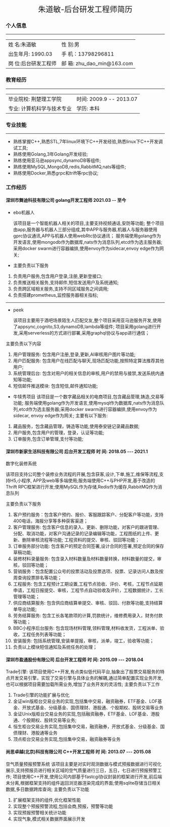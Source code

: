 <center><font size=5>朱道敏-后台研发工程师简历 </font> </center>

### 个人信息 
---
<table style="width: 1200px;">
<tr><td>姓 名:朱道敏 </td><td> 性 别:男</td></tr>
<tr><td>出生年月: 1990.03 </td><td>手 机：13798296811</td></tr>
<tr><td>岗 位:后台研发工程师 </td><td>邮 箱: zhu_dao_min@163.com </td></tr>
</table>
 

### 教育经历
---
<table  style="width: 950px;">
<tr><td>毕业院校: 荆楚理工学院</td><td>时间: 2009.9 -- 2013.07</td></tr>
<tr><td>专业: 计算机科学与技术专业 </td><td>学历: 本科</td></tr>
</table>


### 专业技能
---
* 熟练掌握C++,熟悉STL,7年linux环境下C++开发经验,熟悉linux下C++开发调试工具;
* 熟练使用Golang,3年Golang开发经验;
* 熟练使用亚马逊appsync,dynamoDB等组件;
* 熟练使用MySQL,MongoDB,redis,RabbitMQ,nats等组件;
* 熟练使用Docker,熟悉grpc和trift等rpc协议;

### 工作经历

#### 深圳市舞迪科技有限公司 golang开发工程师  2021.03 -- 至今

* ebo机器人

    该项目是一个智能机器人相关的项目,主要支持视频通话,安防等功能;
    整个项目由app,服务器与机器人三部分组成,其中APP与服务器,机器人与服务器使用gprc协议通讯,APP与机器人使用webRtc协议通讯；
    服务端使用golang作为开发语言,使用mongodb作为数据库,nats作为消息队列,etcd作为选主服务器;采用docker swarm进行容器编排,使用envoy作为sidecar,envoy edge作为网关;
* 主要负责以下服务
1. 负责用户服务,包含用户登录,注册,更新登接口;
2. 负责推送相关服务,支持邮件,短信发送用户及系统通知;
3. 负责跨区域相关服务,支持不同区域服务之间调用;
4. 负责搭建prometheus,监控服务器相关指标;
---
* peek

    该项目主要用于酒吧场景陌生人匹配交友,整个项目采用亚马逊服务开发,使用了appsync,cognito,S3,dynamoDB,lambda等组件; 
    项目采用golang进行开发,采用serverless的方式进行部署,采用graphql协议与app进行通信；

主要负责以下内容
1. 用户管理服务: 包含用户注册,登录,更新,AI审核用户图片等功能;
2. 用户匹配服务: 包含用户在线匹配与聊天,现场匹配功能,按照特定算法推荐其他用户;
3. 系统管理后台: 包含对用户的相关信息的审核,用户的禁用与接禁,发送系统内通知等功能;
4. 短信邮件推送模块: 包含短信,邮件通知功能;

* 牛犊秀项目
    该项目是一个数字藏品相关的电商项目,包含藏品管理,铸造,交易等功能;
    服务端使用golang作为开发语言,使用mysql作为数据库,nats作为消息队列,etcd作为选主服务器;采用docker swarm进行容器编排,使用envoy作为sidecar, envoy edge作为网关;
主要有以下服务:
1. 藏品服务，包含藏品管理，铸造等功能,使用泰安链记录藏品数据;
2. 用户服务,包含用户的管理，登录，认证等功能;
3. 订单服务,包含订单管理,支付等功能;


#### 深圳市新家生活科技有限公司 后台开发工程师   时 间: 2018.05 --- 2021.1

数字化装修系统

该项目支持公司整个装修业务流程的开展,包含获客,设计,下单,施工,维保等流程,支持H5,小程序,
APP及web等多端使用;服务端使用C++与PHP开发,基于改造的Thrift RPC框架进行开发;使用MySQL作为存储,Redis作为缓存,RabbitMQ作为消息队列 

主要负责以下服务
1. 客户预约服务：包含客户预约、报价、客服跟踪客户、分配客户等功能，支持400电话，海报分享等多种获客渠道；
2. 客户管理服务: 包含客户信息的录入、更新、删除功能，对客户的跟进管理、分配、取消功能，对客户沟通记录的记录编辑等功能，工程图纸的上传、更新、删除审核流程等功能;
                          工程资料的提交、审核、驳回等功能；
3. 订单服务部分功能: 包含客户的预定合同签署,设计合同的签署,预定合同的保存草稿功能;
4. 装修材料录量服务: 包含录入材料数量及材料数量转换，材料数量的提交，审核，驳回等功能；
5. 营销服务：包含配置公众号的投票活动及投票选项、投票、记录访问人数及按周查询投票排名等功能；
6. 工程服务: 包含工程预计工期设置,工程节点验收、评价、考核，工程节点延期申请，工程日报提交、审核，工程节点自动验收及评价，工程数据统计，工长管理等功能；
7. 供应商结算服务: 包含供应商结算单提交、审核、驳回、付款等功能,支持结算单导出功能;
8. 劳务结算服务: 包含工长各笔款项的计算,罚款统计，维修费用录入，财务付款等功能；
9. BBC小程序后台服务: 包含现场材料管理,领料管理,材料收发货，工程派单、验收，工程任务列表等功能；
10. 安装服务: 包括系统管理,安装单提报，审核，派单，竣工，验收等功能；
11. 负责以上模块短信通知及系统任务的处理；


#### 深圳市盈通股份有限公司  后台开发工程师 时 间: 2015.09 --- 2018.04   

Trade引擎:
    该项目使用C++开发,有点类似低代码平台,抽象出了股票交易服务的特点开发交易引擎，实现了交易引擎与具体业务的解耦,通过简单配置实现业务开发,也可以根据项目需要加载所需业务,增加了业务开发的灵活性;
主要负责以下工作
1. Trade引擎的功能扩展与优化
2. 金证win版柜台交易业务的实现,包括集中交易，融资融券，ETF基金、LOF基金、开放式基金、分级基金、国债理财、港股通、个股期权、股转交易等业务
3. 金证Unix版柜台交易业务的实现,包括融资融券，ETF基金、LOF基金、港股通、个股期权、股转交易等业务;
4. 恒生柜台交易业务实现,包括集中交易，融资融券，开放式基金、分级基金、国债理财、港股通等业务
5. 顶点柜台交易业务实现,包括集中交易，融资融券等业务

#### 尚思卓越(北京)科技有限公司  C++开发工程师 时 间: 2013.07 --- 2015.08   

空气质量预报预警系统
    该项目主要是对实时观测数据与模式预报数据进行可视化展示,支持预报员进行相关区域的空气质量进行三日，五日，七日进行预报预警工作; 项目使用C++开发,使用公司内部基于fastcgi协议封装的框架进行开发,前后端未分离,根据框架支持的组件返回浏览器渲染完成的界面;使用sqlite存储当日相关数据,多日数据跨库查询;
主要负责以下功能
1. 扩展框架支持的组件,优化框架性能
2. 实现整个预报预警流程,包括会商,预报，预警等功能
3. 实现预报预警相关统计功能
4. 实现气象,模式相关数据界面展示开发

